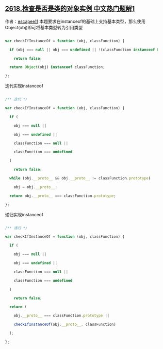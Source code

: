 ## [2618.检查是否是类的对象实例 中文热门题解1](https://leetcode.cn/problems/check-if-object-instance-of-class/solutions/100000/2618-jian-cha-shi-fou-shi-lei-de-dui-xia-spyn)

作者：[escapee11](https://leetcode.cn/u/escapee11)
本题要求在instanceof的基础上支持基本类型，那么使用Object(obj)即可将基本类型转为引用类型
```javascript []
var checkIfInstanceOf = function (obj, classFunction) {
  if (obj === null || obj === undefined || !(classFunction instanceof Function))
    return false;
  return Object(obj) instanceof classFunction;
};
```
迭代实现instanceof
```javascript []
/** 迭代 */
var checkIfInstanceOf = function (obj, classFunction) {
  if (
    obj === null ||
    obj === undefined ||
    classFunction === null ||
    classFunction === undefined
  )
    return false;
  while (obj.__proto__ && obj.__proto__ != classFunction.prototype)
    obj = obj.__proto__;
  return obj.__proto__ === classFunction.prototype;
};
```
递归实现instanceof
```javascript []
/** 递归 */
var checkIfInstanceOf = function (obj, classFunction) {
  if (
    obj === null ||
    obj === undefined ||
    classFunction === null ||
    classFunction === undefined
  )
    return false;
  return (
    obj.__proto__ === classFunction.prototype ||
    checkIfInstanceOf(obj.__proto__, classFunction)
  );
};
```
